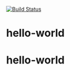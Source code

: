 [![Build Status](https://travis-ci.org/Nurlan199206/hello-world.svg?branch=master)](https://travis-ci.org/Nurlan199206/hello-world)

# hello-world
# hello-world
